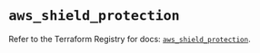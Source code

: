 # `aws_shield_protection`

Refer to the Terraform Registry for docs: [`aws_shield_protection`](https://registry.terraform.io/providers/hashicorp/aws/4.54.0/docs/resources/shield_protection).
